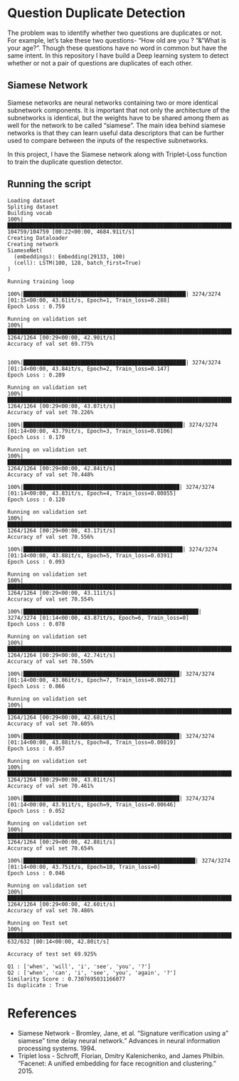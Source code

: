 # Question Duplicate Detection

The problem was to identify whether two questions are duplicates or not.
For example, let’s take these two questions- “How old are you ? ”&“What is your age?”. 
Though these questions have no word in common but have the same intent. In this repository
I have build a Deep learning system to detect whether or not a pair of questions are duplicates 
of each other.

## Siamese Network
Siamese networks are neural networks containing two or more identical subnetwork components. 
It is important that not only the architecture of the subnetworks is identical, 
but the weights have to be shared among them as well for the network to be 
called “siamese”. The main idea behind siamese networks is that they can learn 
useful data descriptors that can be further used to compare between the inputs 
of the respective subnetworks.


In this project, I have the Siamese network along with Triplet-Loss function
to train the duplicate question detector.

## Running the script
```
Loading dataset
Spliting dataset
Building vocab
100%|████████████████████████████████████████████████████████████████████████| 104759/104759 [00:22<00:00, 4684.91it/s]
Creating Dataloader
Creating network
SiameseNet(
  (embeddings): Embedding(29133, 100)
  (cell): LSTM(100, 128, batch_first=True)
)

Running training loop

100%|███████████████████████████████████████████████████| 3274/3274 [01:15<00:00, 43.61it/s, Epoch=1, Train_loss=0.288]
Epoch Loss : 0.759

Running on validation set
100%|██████████████████████████████████████████████████████████████████████████████| 1264/1264 [00:29<00:00, 42.90it/s]
Accuracy of val set 69.775%


100%|███████████████████████████████████████████████████| 3274/3274 [01:14<00:00, 43.84it/s, Epoch=2, Train_loss=0.147]
Epoch Loss : 0.289

Running on validation set
100%|██████████████████████████████████████████████████████████████████████████████| 1264/1264 [00:29<00:00, 43.07it/s]
Accuracy of val set 70.226%

100%|██████████████████████████████████████████████████| 3274/3274 [01:14<00:00, 43.79it/s, Epoch=3, Train_loss=0.0106]
Epoch Loss : 0.170

Running on validation set
100%|██████████████████████████████████████████████████████████████████████████████| 1264/1264 [00:29<00:00, 42.84it/s]
Accuracy of val set 70.448%

100%|█████████████████████████████████████████████████| 3274/3274 [01:14<00:00, 43.83it/s, Epoch=4, Train_loss=0.00855]
Epoch Loss : 0.120

Running on validation set
100%|██████████████████████████████████████████████████████████████████████████████| 1264/1264 [00:29<00:00, 43.17it/s]
Accuracy of val set 70.556%

100%|██████████████████████████████████████████████████| 3274/3274 [01:14<00:00, 43.88it/s, Epoch=5, Train_loss=0.0391]
Epoch Loss : 0.093

Running on validation set
100%|██████████████████████████████████████████████████████████████████████████████| 1264/1264 [00:29<00:00, 43.11it/s]
Accuracy of val set 70.554%

100%|███████████████████████████████████████████████████████| 3274/3274 [01:14<00:00, 43.87it/s, Epoch=6, Train_loss=0]
Epoch Loss : 0.078

Running on validation set
100%|██████████████████████████████████████████████████████████████████████████████| 1264/1264 [00:29<00:00, 42.74it/s]
Accuracy of val set 70.550%

100%|█████████████████████████████████████████████████| 3274/3274 [01:14<00:00, 43.86it/s, Epoch=7, Train_loss=0.00271]
Epoch Loss : 0.066

Running on validation set
100%|██████████████████████████████████████████████████████████████████████████████| 1264/1264 [00:29<00:00, 42.68it/s]
Accuracy of val set 70.605%

100%|█████████████████████████████████████████████████| 3274/3274 [01:14<00:00, 43.88it/s, Epoch=8, Train_loss=0.00819]
Epoch Loss : 0.057

Running on validation set
100%|██████████████████████████████████████████████████████████████████████████████| 1264/1264 [00:29<00:00, 43.01it/s]
Accuracy of val set 70.461%

100%|█████████████████████████████████████████████████| 3274/3274 [01:14<00:00, 43.91it/s, Epoch=9, Train_loss=0.00646]
Epoch Loss : 0.052

Running on validation set
100%|██████████████████████████████████████████████████████████████████████████████| 1264/1264 [00:29<00:00, 42.88it/s]
Accuracy of val set 70.654%

100%|██████████████████████████████████████████████████████| 3274/3274 [01:14<00:00, 43.75it/s, Epoch=10, Train_loss=0]
Epoch Loss : 0.046

Running on validation set
100%|██████████████████████████████████████████████████████████████████████████████| 1264/1264 [00:29<00:00, 42.60it/s]
Accuracy of val set 70.486%

Running on Test set
100%|████████████████████████████████████████████████████████████████████████████████| 632/632 [00:14<00:00, 42.80it/s]

Accuracy of test set 69.925%

Q1 : ['when', 'will', 'i', 'see', 'you', '?']
Q2 : ['when', 'can', 'i', 'see', 'you', 'again', '?']
Similarity Score : 0.7307695031166077
Is duplicate : True
```

# References
- Siamese Network - Bromley, Jane, et al. “Signature verification using a” siamese” time delay neural network.” Advances in neural information processing systems. 1994.
- Triplet loss - Schroff, Florian, Dmitry Kalenichenko, and James Philbin. “Facenet: A unified embedding for face recognition and clustering.” 2015.
